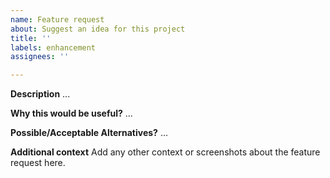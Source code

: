 ```yaml
---
name: Feature request
about: Suggest an idea for this project
title: ''
labels: enhancement
assignees: ''

---
```


**Description**
...

**Why this would be useful?**
...

**Possible/Acceptable Alternatives?**
...

**Additional context**
Add any other context or screenshots about the feature request here.
